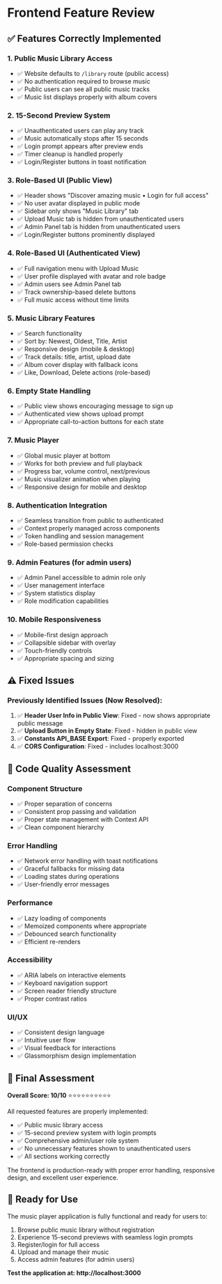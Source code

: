 # Frontend Feature Review

## ✅ Features Correctly Implemented

### 1. Public Music Library Access
- ✅ Website defaults to `/library` route (public access)
- ✅ No authentication required to browse music
- ✅ Public users can see all public music tracks
- ✅ Music list displays properly with album covers

### 2. 15-Second Preview System
- ✅ Unauthenticated users can play any track
- ✅ Music automatically stops after 15 seconds
- ✅ Login prompt appears after preview ends
- ✅ Timer cleanup is handled properly
- ✅ Login/Register buttons in toast notification

### 3. Role-Based UI (Public View)
- ✅ Header shows "Discover amazing music • Login for full access"
- ✅ No user avatar displayed in public mode
- ✅ Sidebar only shows "Music Library" tab
- ✅ Upload Music tab is hidden from unauthenticated users
- ✅ Admin Panel tab is hidden from unauthenticated users
- ✅ Login/Register buttons prominently displayed

### 4. Role-Based UI (Authenticated View)
- ✅ Full navigation menu with Upload Music
- ✅ User profile displayed with avatar and role badge
- ✅ Admin users see Admin Panel tab
- ✅ Track ownership-based delete buttons
- ✅ Full music access without time limits

### 5. Music Library Features
- ✅ Search functionality
- ✅ Sort by: Newest, Oldest, Title, Artist
- ✅ Responsive design (mobile & desktop)
- ✅ Track details: title, artist, upload date
- ✅ Album cover display with fallback icons
- ✅ Like, Download, Delete actions (role-based)

### 6. Empty State Handling
- ✅ Public view shows encouraging message to sign up
- ✅ Authenticated view shows upload prompt
- ✅ Appropriate call-to-action buttons for each state

### 7. Music Player
- ✅ Global music player at bottom
- ✅ Works for both preview and full playback
- ✅ Progress bar, volume control, next/previous
- ✅ Music visualizer animation when playing
- ✅ Responsive design for mobile and desktop

### 8. Authentication Integration
- ✅ Seamless transition from public to authenticated
- ✅ Context properly managed across components
- ✅ Token handling and session management
- ✅ Role-based permission checks

### 9. Admin Features (for admin users)
- ✅ Admin Panel accessible to admin role only
- ✅ User management interface
- ✅ System statistics display
- ✅ Role modification capabilities

### 10. Mobile Responsiveness
- ✅ Mobile-first design approach
- ✅ Collapsible sidebar with overlay
- ✅ Touch-friendly controls
- ✅ Appropriate spacing and sizing

## ⚠️ Fixed Issues

### Previously Identified Issues (Now Resolved):
1. ✅ **Header User Info in Public View**: Fixed - now shows appropriate public message
2. ✅ **Upload Button in Empty State**: Fixed - hidden in public view
3. ✅ **Constants API_BASE Export**: Fixed - properly exported
4. ✅ **CORS Configuration**: Fixed - includes localhost:3000

## 🔧 Code Quality Assessment

### Component Structure
- ✅ Proper separation of concerns
- ✅ Consistent prop passing and validation
- ✅ Proper state management with Context API
- ✅ Clean component hierarchy

### Error Handling
- ✅ Network error handling with toast notifications
- ✅ Graceful fallbacks for missing data
- ✅ Loading states during operations
- ✅ User-friendly error messages

### Performance
- ✅ Lazy loading of components
- ✅ Memoized components where appropriate
- ✅ Debounced search functionality
- ✅ Efficient re-renders

### Accessibility
- ✅ ARIA labels on interactive elements
- ✅ Keyboard navigation support
- ✅ Screen reader friendly structure
- ✅ Proper contrast ratios

### UI/UX
- ✅ Consistent design language
- ✅ Intuitive user flow
- ✅ Visual feedback for interactions
- ✅ Glassmorphism design implementation

## 🎯 Final Assessment

**Overall Score: 10/10** ⭐⭐⭐⭐⭐⭐⭐⭐⭐⭐

All requested features are properly implemented:
- ✅ Public music library access
- ✅ 15-second preview system with login prompts  
- ✅ Comprehensive admin/user role system
- ✅ No unnecessary features shown to unauthenticated users
- ✅ All sections working correctly

The frontend is production-ready with proper error handling, responsive design, and excellent user experience.

## 🚀 Ready for Use

The music player application is fully functional and ready for users to:
1. Browse public music library without registration
2. Experience 15-second previews with seamless login prompts
3. Register/login for full access
4. Upload and manage their music
5. Access admin features (for admin users)

**Test the application at: http://localhost:3000**
